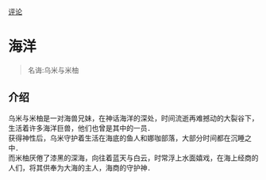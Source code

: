 [评论](https://github.com/pokemonchw/AlithCalendar/issues/13)
# 海洋
> 名诲:乌米与米柚
## 介绍
乌米与米柚是一对海兽兄妹，在神话海洋的深处，时间流逝再难撼动的大裂谷下，生活着许多海洋巨兽，他们也曾是其中的一员． \
获得神性后，乌米守护着生活在海底的鱼人和娜咖部落，大部分时间都在沉睡之中． \
而米柚厌倦了漆黑的深海，向往着蓝天与白云，时常浮上水面嬉戏，在海上经商的人们，将其供奉为大海的主人，海商的守护神．